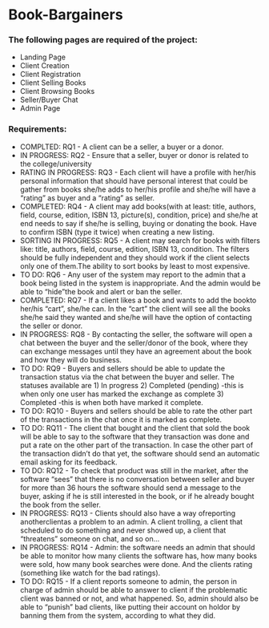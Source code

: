 # Book-Bargainers
<h3>The following pages are required of the project:</h3>
<ul>
  <li>Landing Page</li>
  <li>Client Creation</li>
  <li>Client Registration</li>
  <li>Client Selling Books</li>
  <li>Client Browsing Books</li>
  <li>Seller/Buyer Chat</li>
  <li>Admin Page</li>
 </ul>

<h3>Requirements:</h3>
<ul>
  <li>COMPLTED: RQ1 - A client can be a seller, a buyer or a donor.</li>
  <li>IN PROGRESS: RQ2 - Ensure that a seller, buyer or donor is related to the college/university </li>
  <li>RATING IN PROGRESS: RQ3 - Each client will have a profile with her/his personal information that should have personal interest that could be gather from books she/he adds to her/his profile and she/he will have a “rating” as buyer and a “rating” as seller.</li>
  <li>COMPLETED: RQ4 - A client may add books(with at least: title, authors, field, course, edition, ISBN 13, picture(s), condition, price) and she/he at end needs to say if she/he is selling, buying or donating the book. Have to confirm ISBN (type it twice) when creating a new listing.</li>
  <li>SORTING IN PROGRESS: RQ5 - A client may search for books with filters like: title, authors, field, course, edition, ISBN 13, condition. The filters should be fully independent and they should work if the client selects only one of them.The ability to sort books by least to most expensive.</li>
  <li>TO DO: RQ6 - Any user of the system may report to the admin that a book being listed in the system is inappropriate. And the admin would be able to “hide”the book and alert or ban the seller.</li>
  <li>COMPLETED: RQ7 - If a client likes a book and wants to add the bookto her/his “cart”, she/he can. In the “cart” the client will see all the books she/he said they wanted and she/he will have the option of contacting the seller or donor.</li>
  <li>IN PROGRESS: RQ8 - By contacting the seller, the software will open a chat between the buyer and the seller/donor of the book, where they can exchange messages until they have an agreement about the book and how they will do business.</li>
  <li>TO DO: RQ9 - Buyers and sellers should be able to update the transaction status via the chat between the buyer and seller. The statuses available are 1) In progress 2) Completed (pending) -this is when only one user has marked the exchange as complete 3) Completed -this is when both have marked it complete.</li>
  <li>TO DO: RQ10 - Buyers and sellers should be able to rate the other part of the transactions in the chat once it is marked as complete.</li>
  <li>TO DO: RQ11 - The client that bought and the client that sold the book will be able to say to the software that they transaction was done and put a rate on the other part of the transaction. In case the other part of the transaction didn’t do that yet, the software should send an automatic email asking for its feedback.</li>
  <li>TO DO: RQ12 - To check that product was still in the market, after the software “sees” that there is no conversation between seller and buyer for more than 36 hours the software should send a message to the buyer, asking if he is still interested in the book, or if he already bought the book from the seller.</li>
  <li>IN PROGRESS: RQ13 - Clients should also have a way ofreporting anotherclientas a problem to an admin. A client trolling, a client that scheduled to do something and never showed up, a client that “threatens” someone on chat, and so on...</li>
  <li>IN PROGRESS: RQ14 - Admin:  the software needs an admin that should be able to monitor how many clients the software has, how many books were sold, how many book searches were done. And the clients rating (something like watch for the bad ratings).</li>
  <li>TO DO: RQ15 - If a client reports someone to admin, the person in charge of admin should be able to answer to client if the problematic client was banned or not, and what happened. So, admin should also be able to “punish” bad clients, like putting their account on holdor by banning them from the system, according to what they did.</li>
</ul>


